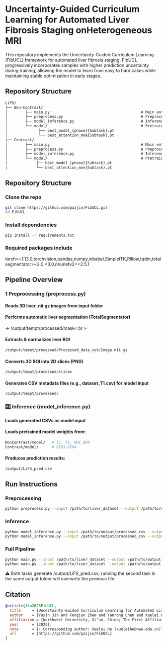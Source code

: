 # Uncertainty-Guided Curriculum Learning for Automated Liver Fibrosis Staging onHeterogeneous MRI
This repository implements the Uncertainty-Guided Curriculum Learning (FibUCL) framework for automated liver fibrosis staging.  FibUCL progressively incorporates samples with higher prediction uncertainty during training, allowing the model to learn from easy to hard cases while maintaining stable optimization in early stages.
## Repository Structure
```markdown
LiFS/
├── Non-Contrast/
│        ├── main.py                                         # Main entry point
│        ├── preprocess.py                                   # Preprocessing: segmentation, ROI extraction, slicing
│        ├── model_inference.py                              # Inference with pretrained models
│        └── model/                                          # Pretrained models：T1,T2,DWI_800
│              ├── best_model_{phase}{Subtask}.pt
│              └── best_attention_moe{Subtask}.pt
├── Contrast/
│        ├── main.py                                         # Main entry point
│        ├── preprocess.py                                   # Preprocessing: segmentation, ROI extraction, slicing
│        ├── model_inference.py                              # Inference with pretrained models
│        └── model/                                          # Pretrained models:GED1,GED2,GED3,GED4
│             ├── best_model_{phase}{Subtask}.pt
│             └── best_attention_moe{Subtask}.pt
```
## Repository Structure
### Clone the repo
```bash
git clone https://github.com/pazjin/FibUCL.git
cd FibUCL
```
### Install dependencies
```bash
pip install -r requirements.txt
```
### Required packages include
torch>=1.13.0,torchvision,pandas,numpy,nibabel,SimpleITK,Pillow,tqdm,totalsegmentator>=2.0,<3.0,nnunetv2==2.5.1
## Pipeline Overview
### 1️ Preprocessing (preprocess.py)
#### Reads 3D liver .nii.gz images from input folder
#### Performs automatic liver segmentation (TotalSegmentator)
→ /output/tempt/processed/mask< br >

#### Extracts & normalizes liver ROI
```bash
/output/tempt/processed/Processed_data_cut/Image.nii.gz
```
#### Converts 3D ROI into 2D slices (PNG)
```bash
/output/tempt/processed/slices
```
#### Generates CSV metadata files (e.g., dataset_T1.csv) for model input
```bash
/output/tempt/processed/
```
### 2️⃣ Inference (model_inference.py)
#### Loads generated CSVs as model input
#### Loads pretrained model weights from:
```bash
NonContrast/model/   # T1, T2, DWI_800
Contrast/model/      # GED1-GED4
```
#### Produces prediction results:
```bash
/output/LiFS_pred.csv
```
## Run Instructions
### Preprocessing
```bash
python preprocess.py --input /path/to/liver_dataset --output /path/to/output
```
### Inference
```bash
python model_inference.py --input /path/to/output/processed_csv --output /path/to/output --task NonContrast
python model_inference.py --input /path/to/output/processed_csv --output /path/to/output --task Contrast
```
### Full Pipeline
```bash
python main.py --input /path/to/liver_dataset --output /path/to/output --task NonContrast
python main.py --input /path/to/liver_dataset --output /path/to/output --task Contrast
```
⚠️ Both tasks generate /output/LiFS_pred.csv; running the second task in the same output folder will overwrite the previous file.
## Citation
```bibtex
@article{Jin2025FibUCL,
  title     = {Uncertainty-Guided Curriculum Learning for Automated Liver Fibrosis Staging on Heterogeneous MRI},
  author    = {Yuxin Jin and Fengjun Zhao and Yanrong Chen and Xuelei He},
  affiliation = {Northwest University, Xi’an, China; The First Affiliated Hospital of Xi’an Jiaotong University, Xi’an, China},
  year      = {2025},
  note      = {⋆ Corresponding author: Xuelei He (xueleihe@nwu.edu.cn)},
  url       = {https://github.com/pazjin/FibUCL}
}
```
